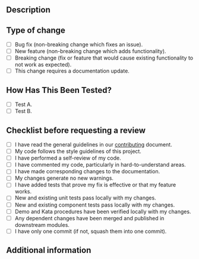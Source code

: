 # <PULL REQUEST TITLE HERE>

<!-- Provide a general summary of your changes in the #title above; -->

## Description
<!-- Describe your changes in detail; -->
<!-- Please also include relevant motivation and context; -->

## Type of change
<!-- Please delete options that are not relevant: -->

- [ ] Bug fix (non-breaking change which fixes an issue).
- [ ] New feature (non-breaking change which adds functionality).
- [ ] Breaking change (fix or feature that would cause existing functionality to not work as expected).
- [ ] This change requires a documentation update.

<!-- This project only accepts pull requests related to open issues; -->
<!-- If suggesting a new feature or change, please discuss it in an issue first; -->
<!-- If fixing a bug, there should be an issue describing it with steps to reproduce; -->
<!-- Please link to the issue(s) here; -->

## How Has This Been Tested?
<!-- Please describe in detail how you tested your changes; -->
<!-- Include details of your testing environment, and the tests you ran to; -->
<!-- See how your change affects other areas of the code; -->

- [ ] Test A.
- [ ] Test B.

## Checklist before requesting a review
<!-- Please fill the checklist below to evaluate the change quality: -->

- [ ] I have read the general guidelines in our [contributing](../../CONTRIBUTING.md) document.
- [ ] My code follows the style guidelines of this project.
- [ ] I have performed a self-review of my code.
- [ ] I have commented my code, particularly in hard-to-understand areas.
- [ ] I have made corresponding changes to the documentation.
- [ ] My changes generate no new warnings.
- [ ] I have added tests that prove my fix is effective or that my feature works.
- [ ] New and existing unit tests pass locally with my changes.
- [ ] New and existing component tests pass locally with my changes.
- [ ] Demo and Kata procedures have been verified locally with my changes.
- [ ] Any dependent changes have been merged and published in downstream modules.
- [ ] I have only one commit (if not, squash them into one commit).

## Additional information
<!-- Please link here external resources/screenshots if appropiate; -->
